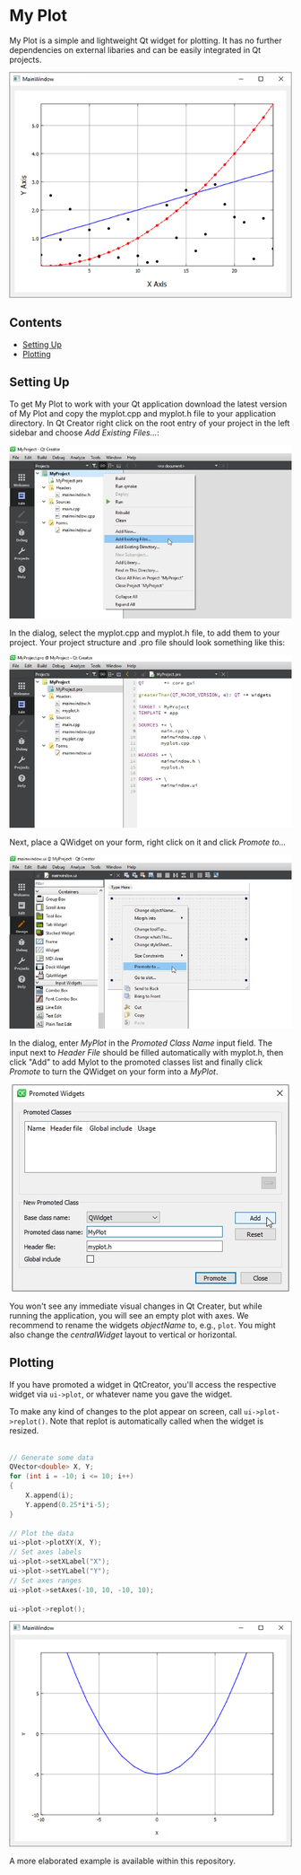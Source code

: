 # My Plot

My Plot is a simple and lightweight Qt widget for plotting. 
It has no further dependencies on external libaries and can be easily integrated in Qt projects. 

<p align="center">
	<img src="Images/My-Plot-00.png" width="560">
</p>

## Contents

- [Setting Up](#setting-up)
- [Plotting](#plotting)

## Setting Up

To get My Plot to work with your Qt application download the latest version of My Plot and copy the myplot.cpp and myplot.h 
file to your application directory. 
In Qt Creator right click on the root entry of your project in the left sidebar and choose *Add Existing Files...*:

<p align="center">
	<img src="Images/My-Plot-01.png">
</p>

In the dialog, select the myplot.cpp and myplot.h file, to add them to your project. Your project structure and .pro file should look something like this:
<p align="center"><img src="Images/My-Plot-02.png"></p>

Next, place a QWidget on your form, right click on it and click *Promote to...* <br>
<p align="center">
	<img src="Images/My-Plot-03.png">
</p>

In the dialog, enter *MyPlot* in the *Promoted Class Name* input field. The input next to *Header File* should be filled automatically with myplot.h, then click "Add" to add Mylot to the promoted classes list and finally click *Promote* to turn the QWidget on your form into a *MyPlot*.
<p align="center">
	<img src="Images/My-Plot-04.png">
</p>

You won't see any immediate visual changes in Qt Creater, but while running the application, you will see an empty plot with axes.
We recommend to rename the widgets *objectName* to, e.g., `plot`. You might also change the *centralWidget* layout to vertical or horizontal.

## Plotting

If you have promoted a widget in QtCreator, you'll access the respective widget via `ui->plot`, 
or whatever name you gave the widget.

To make any kind of changes to the plot appear on screen, call `ui->plot->replot()`. 
Note that replot is automatically called when the widget is resized. 


```c++

// Generate some data
QVector<double> X, Y;
for (int i = -10; i <= 10; i++)
{
	X.append(i);
	Y.append(0.25*i*i-5);
}

// Plot the data
ui->plot->plotXY(X, Y);
// Set axes labels
ui->plot->setXLabel("X");
ui->plot->setYLabel("Y");
// Set axes ranges
ui->plot->setAxes(-10, 10, -10, 10);

ui->plot->replot();
```

<p align="center">
	<img src="Images/My-Plot-05.png" width="560">
</p>

A more elaborated example is available within this repository.


